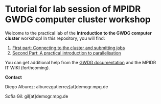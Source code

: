 Tutorial for lab session of MPIDR GWDG computer cluster workshop
================


Welcome to the practical lab of the **Introduction to the GWDG computer cluster** workshop! In this repository, you will find:

1.  [First part: Connecting to the cluster and submitting jobs](part1.md)
2.  [Second Part: A practical introduction to parallelisation](part2.md)

You can get additional help from the [GWDG documentation](https://info.gwdg.de/dokuwiki/doku.php?id=en:services:application_services:high_performance_computing:start) and the MPIDR IT WIKI (forthcoming).

**Contact**

Diego Alburez: alburezgutierrez\[at\]demogr.mpg.de

Sofia Gil: gil\[at\]demogr.mpg.de
